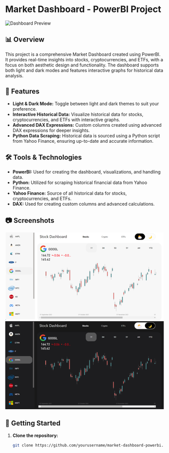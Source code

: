 # Market Dashboard - PowerBI Project

![Dashboard Preview](./assets/dashboard_preview.png)

## 📊 Overview

This project is a comprehensive Market Dashboard created using PowerBI. It provides real-time insights into stocks, cryptocurrencies, and ETFs, with a focus on both aesthetic design and functionality. The dashboard supports both light and dark modes and features interactive graphs for historical data analysis.

## 🌟 Features

- **Light & Dark Mode:** Toggle between light and dark themes to suit your preference.
- **Interactive Historical Data:** Visualize historical data for stocks, cryptocurrencies, and ETFs with interactive graphs.
- **Advanced DAX Expressions:** Custom columns created using advanced DAX expressions for deeper insights.
- **Python Data Scraping:** Historical data is sourced using a Python script from Yahoo Finance, ensuring up-to-date and accurate information.

## 🛠️ Tools & Technologies

- **PowerBI:** Used for creating the dashboard, visualizations, and handling data.
- **Python:** Utilized for scraping historical financial data from Yahoo Finance.
- **Yahoo Finance:** Source of all historical data for stocks, cryptocurrencies, and ETFs.
- **DAX:** Used for creating custom columns and advanced calculations.

## 📷 Screenshots

![Light Mode](./assets/light_mode.png)
![Dark Mode](./assets/dark_mode.png)

## 🚀 Getting Started

1. **Clone the repository:**
   ```bash
   git clone https://github.com/yourusername/market-dashboard-powerbi.git
